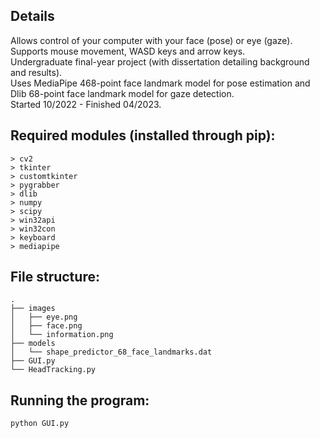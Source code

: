 ## Details
Allows control of your computer with your face (pose) or eye (gaze). <br />
Supports mouse movement, WASD keys and arrow keys. <br />
Undergraduate final-year project (with dissertation detailing background and results). <br />
Uses MediaPipe 468-point face landmark model for pose estimation and Dlib 68-point face landmark model for gaze detection. <br />
Started 10/2022 - Finished 04/2023. <br />


## Required modules (installed through pip):
```
> cv2
> tkinter
> customtkinter
> pygrabber
> dlib
> numpy
> scipy
> win32api
> win32con
> keyboard
> mediapipe
```


## File structure:
```
.
├── images
│   ├── eye.png
│   ├── face.png
│   └── information.png
├── models
│   └── shape_predictor_68_face_landmarks.dat
├── GUI.py
└── HeadTracking.py
```

## Running the program:
`python GUI.py`
